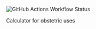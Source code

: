 ![GitHub Actions Workflow Status](https://img.shields.io/github/actions/workflow/status/mikeni12/ObstetricCalculator/android.yml)

Calculator for obstetric uses
